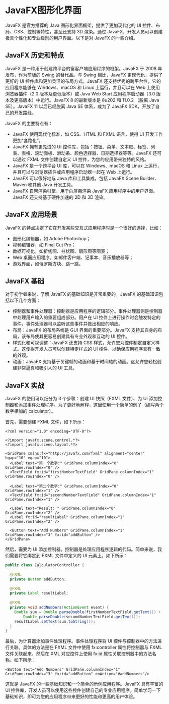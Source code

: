 # JavaFX图形化界面

JavaFX 是官方推荐的 Java 图形化界面框架，提供了更加现代化的 UI 控件、布局、CSS、控制等特性，甚至还支持 3D 渲染。通过 JavaFX，开发人员可以创建极具个性化和专业级别的用户界面。以下是对 JavaFX 的一些介绍。

## JavaFX 历史和特点
JavaFX 是一种用于创建跨平台的富客户端应用程序的框架。JavaFX 于 2008 年发布，作为前版的 Swing 的替代品。与 Swing 相比，JavaFX 更现代化，提供了更好的 UI 控件库和更加灵活的布局方式。JavaFX 还支持优秀的跨平台性，它的应用程序能够在 Windows、macOS 和 Linux 上运行，并且可以在 Web 上使用浏览器插件（2.0 版本及更低版本）或 Java Web Start 应用程序启动器（3.0 版本及更高版本）中运行。JavaFX 8 的最新版本是 8u202 和 11.0.2 （脱离 Java SE）。JavaFX 11 以后已经脱离 Java SE 体系，成为了 JavaFX SDK，开放了自己的开发路线。

JavaFX 的主要特点有：
- JavaFX 使用现代化标准，如 CSS、HTML 和 FXML 语言，使得 UI 开发工作更加“套路化”。
- JavaFX 拥有更先进的 UI 控件库，包括：按钮、菜单、文本框、标签、列表、表格、滚动面板、滑动条、颜色选择器、日期选择器等等。JavaFX 还可以通过 FXML 文件创建自定义 UI 控件，为您的应用带来独特的风格。
- JavaFX 是一个跨平台 UI 库，可以在 Windows、macOS 和 Linux 上运行，并且可以与浏览器插件或应用程序启动器一起在 Web 上运行。
- JavaFX 可以很好地与 Java 库和工具集成，包括 JavaFX Scene Builder、Maven 和其他 Java 开发工具。
- JavaFX 自带渲染引擎，用于向屏幕渲染 JavaFX 应用程序中的用户界面。JavaFX 还支持基于硬件加速的 2D 和 3D 渲染。

## JavaFX 应用场景
JavaFX 的特点决定了它在开发某些交互式应用程序时是一个很好的选择，比如：
- 图形化编辑器，如 Adobe Photoshop；
- 视频编辑器，如 Final Cut Pro；
- 数据可视化，如折线图、柱状图、扇形图等图表；
- Web 桌面应用程序，如邮件客户端、记事本、音乐播放器等；
- 游戏界面，如俄罗斯方块、跳一跳。

## JavaFX 基础
对于初学者来说，了解 JavaFX 的基础知识是非常重要的。JavaFX 的基础知识包括以下几个方面：
- 控制器和事件处理器：控制器是应用程序的逻辑部分。事件处理器则是控制器中处理用户输入的重要组成部分。用户在 UI 控件上进行操作时会触发特定的事件，事件处理器可以监听这些事件并做出相应的响应。
- 布局：JavaFX 的布局系统是 GUI 界面的重要部分。JavaFX 支持其自身的布局，该布局使其更容易创建具有专业外观和互动的 UI 控件。
- 样式化和可视调整：JavaFX 还支持 CSS 样式，允许您为控件制定自定义样式。这使得开发人员可以创建特定样式的 UI 控件，以确保应用程序具有一致的外观。
- 动画：JavaFX 支持基于关键帧的动画和基于时间轴的动画。这允许您轻松创建非常逼真和吸引人的 UI 工具。

## JavaFX 实战
JavaFX 的使用可以细分为 3 个步骤：创建 UI 快照（FXML 文件）、为 UI 添加控制器和添加事件处理程序。为了更好地解释，这里使用一个简单的例子（编写两个数字相加的 calculator）。

首先，需要创建 FXML 文件，如下所示：

```
<?xml version="1.0" encoding="UTF-8"?>
 
<?import javafx.scene.control.*?>
<?import javafx.scene.layout.*?>
 
<GridPane xmlns:fx="http://javafx.com/fxml" alignment="center" hgap="10" vgap="10">
  <Label text="第一个数字:" GridPane.columnIndex="0" GridPane.rowIndex="0" />
  <TextField fx:id="firstNumberTextField" GridPane.columnIndex="1" GridPane.rowIndex="0" />
 
  <Label text="第二个数字:" GridPane.columnIndex="0" GridPane.rowIndex="1" />
  <TextField fx:id="secondNumberTextField" GridPane.columnIndex="1" GridPane.rowIndex="1" />
 
  <Label text="Result: " GridPane.columnIndex="0" GridPane.rowIndex="2" />
  <Label fx:id="resultLabel" GridPane.columnIndex="1" GridPane.rowIndex="2" />
 
  <Button text="Add Numbers" GridPane.columnIndex="1" GridPane.rowIndex="3" fx:id="addButton" />
</GridPane>
```

然后，需要为 UI 添加控制器。控制器是处理应用程序逻辑的代码。简单来说，我们需要将它绑定到 FXML 文件中定义的 UI 元素上。如下所示：

```java
public class CalculatorController {
 
  @FXML
  private Button addButton;
 
  @FXML
  private Label resultLabel;
 
  @FXML
  private void addNumbers(ActionEvent event) {
    Double sum = Double.parseDouble(firstNumberTextField.getText()) + 
        Double.parseDouble(secondNumberTextField.getText());
    resultLabel.setText(sum.toString());
  }
}
```

最后，为计算器添加事件处理程序。事件处理程序将 UI 控件与控制器中的方法进行关联。具体的方法是在 FXML 文件中使用 fx:controller 属性将控制器与 FXML 文件关联起来，然后在 XML 对应控件上使用 fx:id 属性关联控制器中的方法名称。如下所示：

```
<Button text="Add Numbers" GridPane.columnIndex="1" GridPane.rowIndex="3" fx:id="addButton" onAction="#addNumbers"/>
```

这就是 JavaFX 的一些基础知识和一个简单的示例应用程序。JavaFX 具有丰富的 UI 控件库，开发人员可以使用这些控件创建自己的专业应用程序。简单学习一下基础知识，即可为您的应用程序带来更好的性能和更高的用户体验。